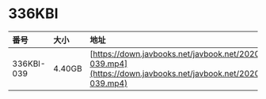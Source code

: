 # 336KBI

| 番号 | 大小 | 地址 |
| :--- | :--- | :--- |
| 336KBI-039 | 4.40GB | [https://down.javbooks.net/javbook.net/2020/06/21/336KBI-039.mp4](https://down.javbooks.net/javbook.net/2020/06/21/336KBI-039.mp4) |

